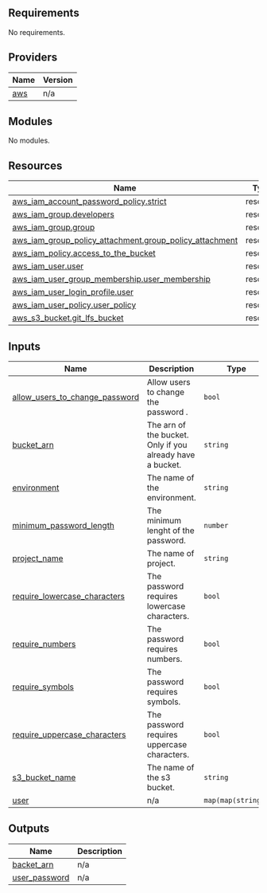 <!-- BEGIN_TF_DOCS -->
## Requirements

No requirements.

## Providers

| Name | Version |
|------|---------|
| <a name="provider_aws"></a> [aws](#provider\_aws) | n/a |

## Modules

No modules.

## Resources

| Name | Type |
|------|------|
| [aws_iam_account_password_policy.strict](https://registry.terraform.io/providers/hashicorp/aws/latest/docs/resources/iam_account_password_policy) | resource |
| [aws_iam_group.developers](https://registry.terraform.io/providers/hashicorp/aws/latest/docs/resources/iam_group) | resource |
| [aws_iam_group.group](https://registry.terraform.io/providers/hashicorp/aws/latest/docs/resources/iam_group) | resource |
| [aws_iam_group_policy_attachment.group_policy_attachment](https://registry.terraform.io/providers/hashicorp/aws/latest/docs/resources/iam_group_policy_attachment) | resource |
| [aws_iam_policy.access_to_the_bucket](https://registry.terraform.io/providers/hashicorp/aws/latest/docs/resources/iam_policy) | resource |
| [aws_iam_user.user](https://registry.terraform.io/providers/hashicorp/aws/latest/docs/resources/iam_user) | resource |
| [aws_iam_user_group_membership.user_membership](https://registry.terraform.io/providers/hashicorp/aws/latest/docs/resources/iam_user_group_membership) | resource |
| [aws_iam_user_login_profile.user](https://registry.terraform.io/providers/hashicorp/aws/latest/docs/resources/iam_user_login_profile) | resource |
| [aws_iam_user_policy.user_policy](https://registry.terraform.io/providers/hashicorp/aws/latest/docs/resources/iam_user_policy) | resource |
| [aws_s3_bucket.git_lfs_bucket](https://registry.terraform.io/providers/hashicorp/aws/latest/docs/resources/s3_bucket) | resource |

## Inputs

| Name | Description | Type | Default | Required |
|------|-------------|------|---------|:--------:|
| <a name="input_allow_users_to_change_password"></a> [allow\_users\_to\_change\_password](#input\_allow\_users\_to\_change\_password) | Allow users to change the password . | `bool` | `true` | no |
| <a name="input_bucket_arn"></a> [bucket\_arn](#input\_bucket\_arn) | The arn of the bucket. Only if you already have a bucket. | `string` | n/a | yes |
| <a name="input_environment"></a> [environment](#input\_environment) | The name of the environment. | `string` | n/a | yes |
| <a name="input_minimum_password_length"></a> [minimum\_password\_length](#input\_minimum\_password\_length) | The minimum lenght of the password. | `number` | `16` | no |
| <a name="input_project_name"></a> [project\_name](#input\_project\_name) | The name of project. | `string` | n/a | yes |
| <a name="input_require_lowercase_characters"></a> [require\_lowercase\_characters](#input\_require\_lowercase\_characters) | The password requires lowercase characters. | `bool` | `true` | no |
| <a name="input_require_numbers"></a> [require\_numbers](#input\_require\_numbers) | The password requires numbers. | `bool` | `true` | no |
| <a name="input_require_symbols"></a> [require\_symbols](#input\_require\_symbols) | The password requires symbols. | `bool` | `true` | no |
| <a name="input_require_uppercase_characters"></a> [require\_uppercase\_characters](#input\_require\_uppercase\_characters) | The password requires uppercase characters. | `bool` | `true` | no |
| <a name="input_s3_bucket_name"></a> [s3\_bucket\_name](#input\_s3\_bucket\_name) | The name of the s3 bucket. | `string` | n/a | yes |
| <a name="input_user"></a> [user](#input\_user) | n/a | `map(map(string))` | n/a | yes |

## Outputs

| Name | Description |
|------|-------------|
| <a name="output_backet_arn"></a> [backet\_arn](#output\_backet\_arn) | n/a |
| <a name="output_user_password"></a> [user\_password](#output\_user\_password) | n/a |
<!-- END_TF_DOCS -->